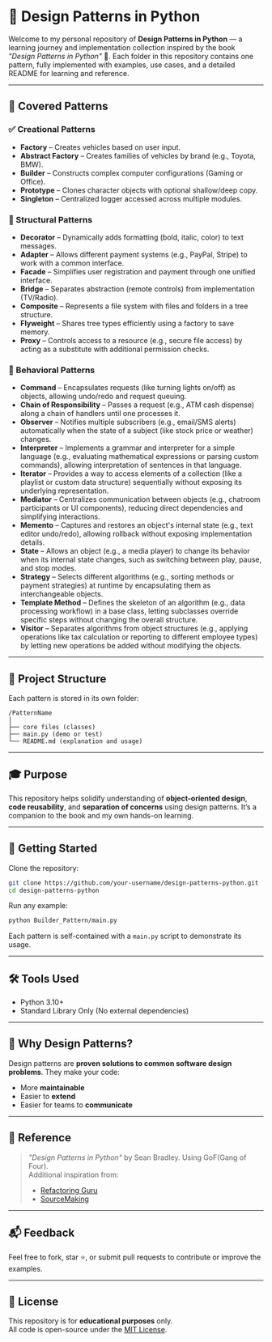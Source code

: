# 🎯 Design Patterns in Python

Welcome to my personal repository of **Design Patterns in Python** — a learning journey and implementation collection inspired by the book *"Design Patterns in Python"* 📘. Each folder in this repository contains one pattern, fully implemented with examples, use cases, and a detailed README for learning and reference.

---

## 🧱 Covered Patterns

### ✅ Creational Patterns
- **Factory** – Creates vehicles based on user input.
- **Abstract Factory** – Creates families of vehicles by brand (e.g., Toyota, BMW).
- **Builder** – Constructs complex computer configurations (Gaming or Office).
- **Prototype** – Clones character objects with optional shallow/deep copy.
- **Singleton** – Centralized logger accessed across multiple modules.

### 🎨 Structural Patterns
- **Decorator** – Dynamically adds formatting (bold, italic, color) to text messages.
- **Adapter** – Allows different payment systems (e.g., PayPal, Stripe) to work with a common interface.
- **Facade** – Simplifies user registration and payment through one unified interface.
- **Bridge** – Separates abstraction (remote controls) from implementation (TV/Radio).
- **Composite** – Represents a file system with files and folders in a tree structure.
- **Flyweight** – Shares tree types efficiently using a factory to save memory.
- **Proxy** – Controls access to a resource (e.g., secure file access) by acting as a substitute with additional permission checks.

### 📌 Behavioral Patterns
- **Command** – Encapsulates requests (like turning lights on/off) as objects, allowing undo/redo and request queuing.
- **Chain of Responsibility** – Passes a request (e.g., ATM cash dispense) along a chain of handlers until one processes it.
- **Observer** – Notifies multiple subscribers (e.g., email/SMS alerts) automatically when the state of a subject (like stock price or weather) changes.
- **Interpreter** – Implements a grammar and interpreter for a simple language (e.g., evaluating mathematical expressions or parsing custom commands), allowing interpretation of sentences in that language.
- **Iterator** – Provides a way to access elements of a collection (like a playlist or custom data structure) sequentially without exposing its underlying representation.
- **Mediator** – Centralizes communication between objects (e.g., chatroom participants or UI components), reducing direct dependencies and simplifying interactions.
- **Memento** – Captures and restores an object's internal state (e.g., text editor undo/redo), allowing rollback without exposing implementation details.
- **State** – Allows an object (e.g., a media player) to change its behavior when its internal state changes, such as switching between play, pause, and stop modes.
- **Strategy** – Selects different algorithms (e.g., sorting methods or payment strategies) at runtime by encapsulating them as interchangeable objects.
- **Template Method** – Defines the skeleton of an algorithm (e.g., data processing workflow) in a base class, letting subclasses override specific steps without changing the overall structure.
- **Visitor** – Separates algorithms from object structures (e.g., applying operations like tax calculation or reporting to different employee types) by letting new operations be added without modifying the objects.

---

## 📂 Project Structure

Each pattern is stored in its own folder:
```
/PatternName
│
├── core files (classes)
├── main.py (demo or test)
└── README.md (explanation and usage)
```

---

## 🎓 Purpose

This repository helps solidify understanding of **object-oriented design**, **code reusability**, and **separation of concerns** using design patterns. It’s a companion to the book and my own hands-on learning.

---

## 🚀 Getting Started

Clone the repository:

```bash
git clone https://github.com/your-username/design-patterns-python.git
cd design-patterns-python
```

Run any example:

```bash
python Builder_Pattern/main.py
```

Each pattern is self-contained with a `main.py` script to demonstrate its usage.

---

## 🛠️ Tools Used

- Python 3.10+
- Standard Library Only (No external dependencies)

---

## 🙋 Why Design Patterns?

Design patterns are **proven solutions to common software design problems**. They make your code:

- More **maintainable**
- Easier to **extend**
- Easier for teams to **communicate**

---

## 📖 Reference

> *"Design Patterns in Python"* by Sean Bradley. Using GoF(Gang of Four).  
> Additional inspiration from:  
> - [Refactoring Guru](https://refactoring.guru/design-patterns)  
> - [SourceMaking](https://sourcemaking.com/design_patterns)

---

## 📬 Feedback

Feel free to fork, star ⭐, or submit pull requests to contribute or improve the examples.

---

## 📝 License

This repository is for **educational purposes** only.  
All code is open-source under the [MIT License](LICENSE).

